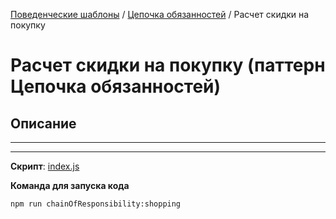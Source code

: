 [Поведенческие шаблоны](../../#readme) / [Цепочка обязанностей](../#readme) / Расчет скидки на покупку

# Расчет скидки на покупку (паттерн Цепочка обязанностей)

## Описание

***
***

**Скрипт**: [index.js](./index.js)

**Команда для запуска кода**

```
npm run chainOfResponsibility:shopping
```
